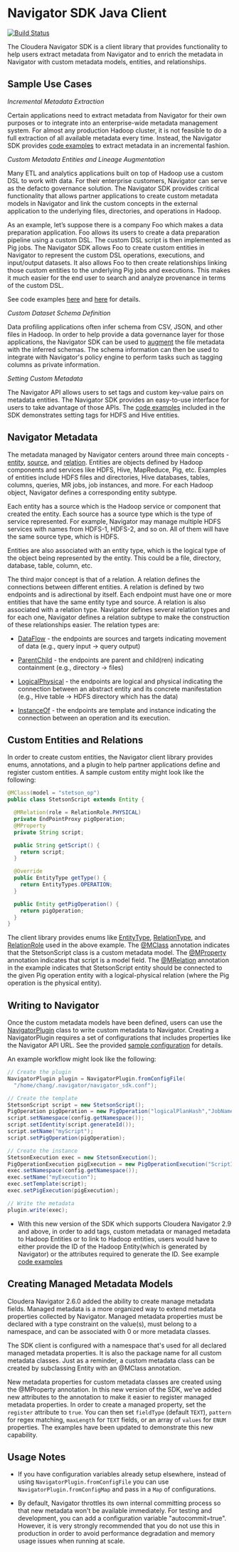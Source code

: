 Navigator SDK Java Client
=========================

[![Build Status](https://travis-ci.org/cloudera/navigator-sdk.svg?branch=master)](https://travis-ci.org/cloudera/navigator-sdk)

The Cloudera Navigator SDK is a client library that provides functionality to
help users extract metadata from Navigator and to enrich the metadata in
Navigator with custom metadata models, entities, and relationships.

Sample Use Cases
----------------

*Incremental Metadata Extraction*

Certain applications need to extract metadata from Navigator for their own
 purposes or to integrate into an enterprise-wide metadata management system.
 For almost any production Hadoop cluster, it is not feasible to do a full
  extraction of all available metadata every time. Instead, the Navigator SDK
  provides [code examples](examples/src/main/java/com/cloudera/nav/sdk/examples/extraction/IncrementalExtraction.java)
  to extract metadata in an incremental fashion.

*Custom Metadata Entities and Lineage Augmentation*

Many ETL and analytics applications built on top of Hadoop use a custom DSL to
work with data. For their enterprise customers, Navigator can serve as the
defacto governance solution. The Navigator SDK provides critical functionality
that allows partner applications to create custom metadata models in Navigator
and link the custom concepts in the external application to the underlying
files, directories, and operations in Hadoop.

As an example, let’s suppose there is a company Foo which makes a data
preparation application. Foo allows its users to create a data preparation
pipeline using a custom DSL. The custom DSL script is then implemented as Pig
jobs. The Navigator SDK allows Foo to create custom entities in Navigator
to represent the custom DSL operations, executions, and input/output datasets.
It also allows Foo to then create relationships linking those custom
entities to the underlying Pig jobs and executions. This makes it much easier
for the end user to search and analyze provenance in terms of the custom DSL.

See code examples [here](examples/src/main/java/com/cloudera/nav/sdk/examples/lineage)
and [here](examples/src/main/java/com/cloudera/nav/sdk/examples/lineage2)
 for details.

*Custom Dataset Schema Definition*

Data profiling applications often infer schema from CSV, JSON, and other files
in Hadoop. In order to help provide a data governance layer for those
 applications, the Navigator SDK can be used to [augment](examples/src/main/java/com/cloudera/nav/sdk/examples/schema)
 the file metadata with the inferred schemas. The schema information can then
 be used to integrate with Navigator's policy engine to perform tasks such as
  tagging columns as private information.

*Setting Custom Metadata*

The Navigator API allows users to set tags and custom key-value pairs on
metadata entities. The Navigator SDK provides an easy-to-use interface for users
 to take advantage of those APIs. The [code examples](examples/src/main/java/com/cloudera/nav/sdk/examples/tags)
 included in the SDK demonstrates setting tags for HDFS and Hive entities.


Navigator Metadata
------------------

The metadata managed by Navigator centers around three main concepts -
[entity](model/src/main/java/com/cloudera/nav/sdk/model/entities/Entity.java),
[source](model/src/main/java/com/cloudera/nav/sdk/model/Source.java),
and [relation](model/src/main/java/com/cloudera/nav/sdk/model/relations/Relation.java).
Entities are objects defined by Hadoop components and
services like HDFS, Hive, MapReduce, Pig, etc. Examples of entities include
HDFS files and directories, Hive databases, tables, columns, queries, MR jobs,
job instances, and more. For each Hadoop object, Navigator defines a
corresponding entity subtype.

Each entity has a source which is the Hadoop service or component that created
the entity. Each source has a source type which is the type of service
represented. For example, Navigator may manage multiple HDFS services with names
 from HDFS-1, HDFS-2, and so on. All of them will have the same source type, which
  is HDFS.

Entities are also associated with an entity type, which is the logical type of
the object being represented by the entity. This could be a file, directory,
database, table, column, etc.

The third major concept is that of a relation. A relation defines the
connections between different entities. A relation is defined by two
endpoints and is adirectional by itself. Each endpoint must have one or more
entities that have the same entity type and source. A relation is also
associated with a relation type. Navigator defines several relation types and
for each one, Navigator defines a relation subtype to make the construction of
these relationships easier. The relation types are:

- [DataFlow](model/src/main/java/com/cloudera/nav/sdk/model/relations/DataFlowRelation.java) -
the endpoints are sources and targets indicating movement of data
(e.g., query input -> query output)

- [ParentChild](model/src/main/java/com/cloudera/nav/sdk/model/relations/ParentChildRelation.java) -
the endpoints are parent and child(ren) indicating containment
(e.g., directory -> files)

- [LogicalPhysical](model/src/main/java/com/cloudera/nav/sdk/model/relations/LogicalPhysicalRelation.java) -
the endpoints are logical and physical indicating the
connection between an abstract entity and its concrete manifestation (e.g.,
Hive table -> HDFS directory which has the data)

- [InstanceOf](model/src/main/java/com/cloudera/nav/sdk/model/relations/InstanceOfRelation.java) -
the endpoints are template and instance indicating the connection
between an operation and its execution.



Custom Entities and Relations
-----------------------------

In order to create custom entities, the Navigator client library provides enums,
annotations, and a plugin to help partner applications define and register custom
entities. A sample custom entity might look like the following:

```java
@MClass(model = "stetson_op")
public class StetsonScript extends Entity {

  @MRelation(role = RelationRole.PHYSICAL)
  private EndPointProxy pigOperation;
  @MProperty
  private String script;

  public String getScript() {
    return script;
  }

  @Override
  public EntityType getType() {
    return EntityTypes.OPERATION;
  }

  public Entity getPigOperation() {
    return pigOperation;
  }
}
```

The client library provides enums like
[EntityType](model/src/main/java/com/cloudera/nav/sdk/model/entities/EntityType.java),
[RelationType](model/src/main/java/com/cloudera/nav/sdk/model/relations/RelationType.java),
and [RelationRole](model/src/main/java/com/cloudera/nav/sdk/model/relations/RelationRole.java) used in the above example.
The [@MClass](model/src/main/java/com/cloudera/nav/sdk/model/annotations/MClass.java)
annotation indicates that the StetsonScript class is a custom metadata model.
The [@MProperty](model/src/main/java/com/cloudera/nav/sdk/model/annotations/MProperty.java)
annotation indicates that script is a model field. The
[@MRelation](model/src/main/java/com/cloudera/nav/sdk/model/annotations/MRelation.java)
annotation in the example indicates that StetsonScript entity should be
connected to the given Pig operation entity with a logical-physical relation
(where the Pig operation is the physical entity).



Writing to Navigator
--------------------

Once the custom metadata models have been defined, users can use the
[NavigatorPlugin](client/src/main/java/com/cloudera/nav/sdk/client/NavigatorPlugin.java)
class to write custom metadata to Navigator. Creating a NavigatorPlugin requires
a set of configurations that includes properties like the Navigator API URL. See
the provided [sample configuration](examples/src/main/resources/sample.conf)
for details.

An example workflow might look like the following:

```java
// Create the plugin
NavigatorPlugin plugin = NavigatorPlugin.fromConfigFile(
  "/home/chang/.navigator/navigator_sdk.conf");

// Create the template
StetsonScript script = new StetsonScript();
PigOperation pigOperation = new PigOperation("logicalPlanHash","JobName");
script.setNamespace(config.getNamespace());
script.setIdentity(script.generateId());
script.setName("myScript");
script.setPigOperation(pigOperation);

// Create the instance
StetsonExecution exec = new StetsonExecution();
PigOperationExecution pigExecution = new PigOperationExecution("ScriptId","JobName");
exec.setNamespace(config.getNamespace());
exec.setName("myExecution");
exec.setTemplate(script);
exec.setPigExecution(pigExecution);

// Write the metadata
plugin.write(exec);
```

- With this new version of the SDK which supports Cloudera Navigator 2.9 and above,
  in order to add tags, custom metadata or managed metadata to Hadoop Entities
  or to link to Hadoop entities, users would have to either provide the ID of the Hadoop
  Entity(which is generated by Navigator) or the attributes required to generate the ID.
  See example [code examples](examples/src/main/java/com/cloudera/nav/sdk/examples/lineage/CustomLineageCreator.java)

Creating Managed Metadata Models
--------------------------------

Cloudera Navigator 2.6.0 added the ability to create manage metadata fields.
Managed metadata is a more organized way to extend metadata properties collected
by Navigator. Managed metadata properties must be declared with a type
constraint on the value(s), must belong to a namespace, and can be associated
with 0 or more metadata classes.

The SDK client is configured with a namespace that's used for all declared
managed metadata properties. It is also the package name for all custom metadata
classes. Just as a reminder, a custom metadata class can be created by
subclassing Entity with an @MClass annotation.

New metadata properties for custom metadata classes are created using the
@MProperty annotation. In this new version of the SDK, we've added new
attributes to the annotation to make it easier to register managed metadata
properties. In order to create a managed property, set the `register` attribute
to `true`. You can then set `fieldType` (default `TEXT`), `pattern` for regex
matching, `maxLength` for `TEXT` fields, or an array of `values` for `ENUM`
properties. The examples have been updated to demonstrate this new capability.



Usage Notes
-----------

- If you have configuration variables already setup elsewhere, instead of using
`NavigatorPlugin.fromConfigFile` you can use `NavigatorPlugin.fromConfigMap` and
 pass in a `Map` of configurations.

- By default, Navigator throttles its own internal committing process so that
  new metadata won't be available immediately. For testing and development,
  you can add a configuration variable "autocommit=true". However, it is very
  strongly recommended that you do not use this in production in order to avoid
  performance degradation and memory usage issues when running at scale.